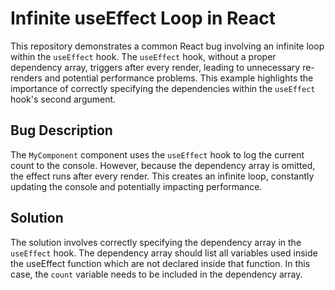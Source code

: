 # Infinite useEffect Loop in React

This repository demonstrates a common React bug involving an infinite loop within the `useEffect` hook. The `useEffect` hook, without a proper dependency array, triggers after every render, leading to unnecessary re-renders and potential performance problems. This example highlights the importance of correctly specifying the dependencies within the `useEffect` hook's second argument.

## Bug Description

The `MyComponent` component uses the `useEffect` hook to log the current count to the console. However, because the dependency array is omitted, the effect runs after every render.  This creates an infinite loop, constantly updating the console and potentially impacting performance.

## Solution

The solution involves correctly specifying the dependency array in the `useEffect` hook.  The dependency array should list all variables used inside the useEffect function which are not declared inside that function. In this case, the `count` variable needs to be included in the dependency array.